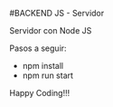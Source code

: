 #BACKEND JS - Servidor

Servidor con Node JS

Pasos a seguir:
* npm install
* npm run start

Happy Coding!!!